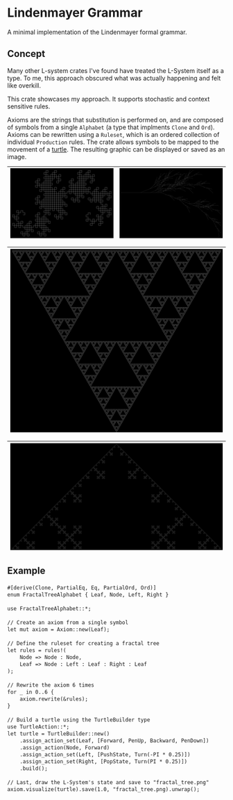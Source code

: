 # Lindenmayer Grammar

A minimal implementation of the Lindenmayer formal grammar.

## Concept

Many other L-system crates I've found have treated the L-System itself as a type.
To me, this approach obscured what was actually happening and felt like overkill.

This crate showcases my approach.
It supports stochastic and context sensitive rules.

Axioms are the strings that substitution is performed on, and are composed of symbols from a single `Alphabet` (a type that implments `Clone` and `Ord`).
Axioms can be rewritten using a `Ruleset`, which is an ordered collection of individual `Production` rules.
The crate allows symbols to be mapped to the movement of a [turtle](https://en.wikipedia.org/wiki/Turtle_graphics).
The resulting graphic can be displayed or saved as an image.

| ![](/images/dragon_curve.png) | ![](/images/fern.png) |
|:---------------------:|:---------------------:|

| ![](/images/sierpinski.png) | 
|:---------------------:|

| ![](/images/koch.png) |
|:---------------------:|

## Example

```
#[derive(Clone, PartialEq, Eq, PartialOrd, Ord)]
enum FractalTreeAlphabet { Leaf, Node, Left, Right }

use FractalTreeAlphabet::*;

// Create an axiom from a single symbol
let mut axiom = Axiom::new(Leaf);

// Define the ruleset for creating a fractal tree
let rules = rules!(
    Node => Node : Node, 
    Leaf => Node : Left : Leaf : Right : Leaf
);

// Rewrite the axiom 6 times
for _ in 0..6 { 
    axiom.rewrite(&rules); 
}

// Build a turtle using the TurtleBuilder type
use TurtleAction::*;
let turtle = TurtleBuilder::new()
    .assign_action_set(Leaf, [Forward, PenUp, Backward, PenDown])
    .assign_action(Node, Forward)
    .assign_action_set(Left, [PushState, Turn(-PI * 0.25)])
    .assign_action_set(Right, [PopState, Turn(PI * 0.25)])
    .build();

// Last, draw the L-System's state and save to "fractal_tree.png"
axiom.visualize(turtle).save(1.0, "fractal_tree.png).unwrap();
```